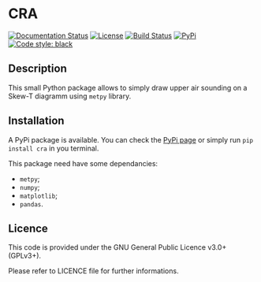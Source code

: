 # CRA
[![Documentation Status](https://readthedocs.org/projects/cra/badge/?version=latest)](https://cra.readthedocs.io/en/latest/?badge=latest)
[![License](https://img.shields.io/github/license/Shadow15510/cra?color=green)](https://github.com/Shadow15510/cra/blob/master/LICENSE)
[![Build Status](https://github.com/Shadow15510/cra/actions/workflows/python-publish.yml/badge.svg)](https://github.com/Shadow15510/cra/actions/workflows/python-publish.yml)
[![PyPi](https://img.shields.io/pypi/v/cra)](https://pypi.org/project/cra/)
[![Code style: black](https://img.shields.io/badge/code%20style-black-000000.svg)](https://github.com/psf/black)

## Description
This small Python package allows to simply draw upper air sounding on a Skew-T diagramm using ``metpy`` library.

## Installation
A PyPi package is available. You can check the [PyPi page](https://pypi.org/project/cra/) or simply run `pip install cra` in you terminal.

This package need have some dependancies:
- `metpy`;
- `numpy`;
- `matplotlib`;
- `pandas`.

## Licence
This code is provided under the GNU General Public Licence v3.0+ (GPLv3+).

Please refer to LICENCE file for further informations. 
